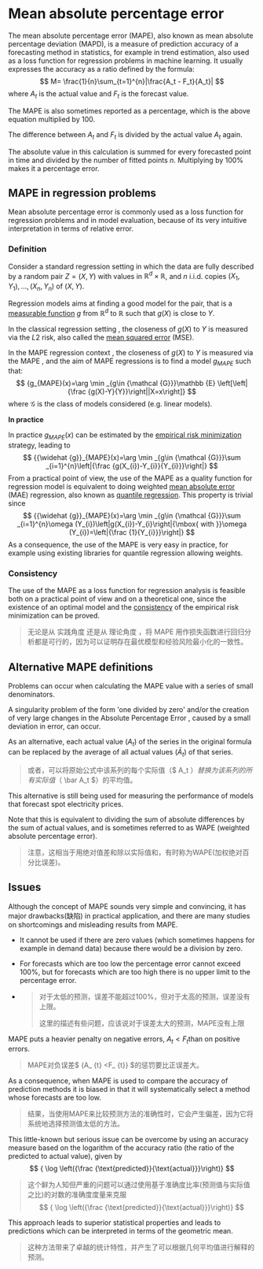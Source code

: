 # Mean absolute percentage error

The mean absolute percentage error (MAPE), also known as mean absolute percentage deviation (MAPD), is a measure of prediction accuracy of a forecasting method in statistics, for example in trend estimation, also used as a loss function for regression problems in machine learning. It usually expresses the accuracy as a ratio defined by the formula:
$$
M= \frac{1}{n}\sum_{t=1}^{n}|\frac{A_t - F_t}{A_t}|
$$
where $A_t$ is the actual value and $F_t$ is the forecast value.

The MAPE is also sometimes reported as a percentage, which is the above equation multiplied by 100. 

The difference between $A_t$ and $F_t$ is divided by the actual value $A_t$ again.

The absolute value in this calculation is summed for every forecasted point in time and divided by the number of fitted points *n*. Multiplying by 100% makes it a percentage error.

## MAPE in regression problems

Mean absolute percentage error is commonly used as a loss function for regression problems and in model evaluation, because of its very intuitive interpretation in terms of relative error.

### Definition

Consider a standard regression setting in which the data are fully described by a random pair ${Z=(X,Y)}$ with values in ${ \mathbb {R} ^{d}\times \mathbb {R} }$, and *n* i.i.d. copies ${(X_{1},Y_{1}),...,(X_{n},Y_{n})}$ of ${(X,Y)}$.

Regression models aims at finding a good model for the pair, that is a [measurable function](https://en.wikipedia.org/wiki/Measurable_function) $g$ from ${ \mathbb {R} ^{d}}$ to ${ \mathbb {R} }$ such that ${g(X)}$ is close to $Y$.

In the classical regression setting , the closeness of ${g(X)}$ to $Y$ is measured via the $L2$ risk, also called the [mean squared error](https://en.wikipedia.org/wiki/Mean_squared_error) (MSE). 

In the MAPE regression context , the closeness of ${g(X)}$ to $Y$ is measured via the MAPE , and the aim of MAPE regressions is to find a model ${g_{MAPE}}$ such that:
$$
{g_{MAPE}(x)=\arg \min _{g\in {\mathcal {G}}}\mathbb {E} \left[\left|{\frac {g(X)-Y}{Y}}\right||X=x\right]}
$$
where ${{\mathcal {G}}}$ is the class of models considered (e.g. linear models).

**In practice**

In practice ${g_{MAPE}(x)}$ can be estimated by the [empirical risk minimization](https://en.wikipedia.org/wiki/Empirical_risk_minimization) strategy, leading to
$$
{{\widehat {g}}_{MAPE}(x)=\arg \min _{g\in {\mathcal {G}}}\sum _{i=1}^{n}\left|{\frac {g(X_{i})-Y_{i}}{Y_{i}}}\right|}
$$
From a practical point of view, the use of the MAPE as a quality function for regression model is equivalent to doing weighted [mean absolute error](https://en.wikipedia.org/wiki/Mean_absolute_error) (MAE) regression, also known as [quantile regression](https://en.wikipedia.org/wiki/Quantile_regression). This property is trivial since
$$
{{\widehat {g}}_{MAPE}(x)=\arg \min _{g\in {\mathcal {G}}}\sum _{i=1}^{n}\omega (Y_{i})\left|g(X_{i})-Y_{i}\right|{\mbox{ with }}\omega (Y_{i})=\left|{\frac {1}{Y_{i}}}\right|}
$$
As a consequence, the use of the MAPE is very easy in practice, for example using existing libraries for quantile regression allowing weights.

### Consistency

The use of the MAPE as a loss function for regression analysis is feasible both on a practical point of view and on a theoretical one, since the existence of an optimal model and the [consistency](https://en.wikipedia.org/wiki/Consistency_(statistics)) of the empirical risk minimization can be proved.

> 无论是从 实践角度 还是从 理论角度 ，将 MAPE 用作损失函数进行回归分析都是可行的，因为可以证明存在最优模型和经验风险最小化的一致性。

## Alternative MAPE definitions

Problems can occur when calculating the MAPE value with a series of small denominators. 

A singularity problem of the form 'one divided by zero' and/or the creation of very large changes in the Absolute Percentage Error , caused by a small deviation in error, can occur.

As an alternative, each actual value ($A_t$) of the series in the original formula can be replaced by the average of all actual values ($\bar A_t$) of that series. 

> 或者，可以将原始公式中该系列的每个实际值（$ A_t $）替换为该系列的所有实际值（$ \bar A_t $）的平均值。

This alternative is still being used for measuring the performance of models that forecast spot electricity prices.

Note that this is equivalent to dividing the sum of absolute differences by the sum of actual values, and is sometimes referred to as WAPE (weighted absolute percentage error).

> 注意，这相当于用绝对值差和除以实际值和，有时称为WAPE(加权绝对百分比误差)。

## Issues

Although the concept of MAPE sounds very simple and convincing, it has major drawbacks(缺陷) in practical application, and there are many studies on shortcomings and misleading results from MAPE.

- It cannot be used if there are zero values (which sometimes happens for example in demand data) because there would be a division by zero.

- For forecasts which are too low the percentage error cannot exceed 100%, but for forecasts which are too high there is no upper limit to the percentage error.

- > 对于太低的预测，误差不能超过100%，但对于太高的预测，误差没有上限。
  >
  > 这里的描述有些问题，应该说对于误差太大的预测，MAPE没有上限

MAPE puts a heavier penalty on negative errors, ${A_{t}<F_{t}}$than on positive errors.

> MAPE对负误差$ {A_ {t} <F_ {t}} $的惩罚要比正误差大。

As a consequence, when MAPE is used to compare the accuracy of prediction methods it is biased in that it will systematically select a method whose forecasts are too low.

> 结果，当使用MAPE来比较预测方法的准确性时，它会产生偏差，因为它将系统地选择预测值太低的方法。
>

This little-known but serious issue can be overcome by using an accuracy measure based on the logarithm of the accuracy ratio (the ratio of the predicted to actual value), given by 
$$
{ \log \left({\frac {\text{predicted}}{\text{actual}}}\right)}
$$

> 这个鲜为人知但严重的问题可以通过使用基于准确度比率(预测值与实际值之比)的对数的准确度度量来克服
> $$
> { \log \left({\frac {\text{predicted}}{\text{actual}}}\right)}
> $$

This approach leads to superior statistical properties and leads to predictions which can be interpreted in terms of the geometric mean.

> 这种方法带来了卓越的统计特性，并产生了可以根据几何平均值进行解释的预测。